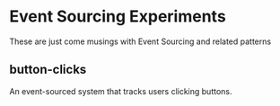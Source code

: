 # Event Sourcing Experiments

These are just come musings with Event Sourcing and related patterns

## button-clicks

An event-sourced system that tracks users clicking buttons.
